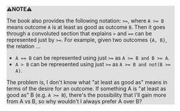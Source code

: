 <div style="margin:2em; background-color: #e0e0e0;">

<strong>⚠️NOTE️️️⚠️</strong>

The book also provides the following notation: `>=`, where `A >= B` means outcome `A` is at least as good as outcome `B`. Then it goes through a convoluted section that explains `>` and `==` can be represented just by `>=`. For example, given two outcomes `{A, B}`, the relation ...

* `A == B` can be represented using just `>=` as `A >= B and B >= A`.
* `A > B` can be represented using just `>=` as `A >= B and not(B >= A)`.

The problem is, I don't know what "at least as good as" means in terms of the desire for an outcome. If something A is "at least as good as" B (e.g. `A >= B`), there's the possibility that I'll gain more from A vs B, so why wouldn't I always prefer A over B?
</div>

